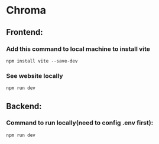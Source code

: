 # Chroma

## Frontend:
### Add this command to local machine to install vite 
```
npm install vite --save-dev
```
### See website locally
```
npm run dev
```

## Backend:
### Command to run locally(need to config .env first):
```
npm run dev
```
